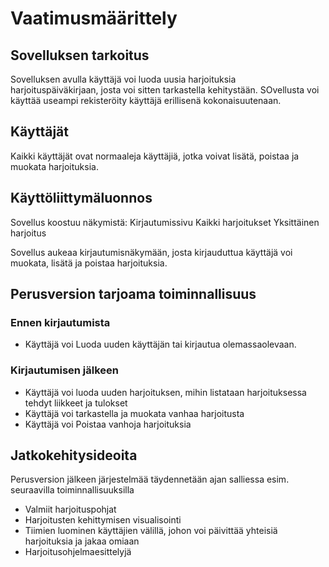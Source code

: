 # Vaatimusmäärittely

## Sovelluksen tarkoitus

Sovelluksen avulla käyttäjä voi luoda uusia harjoituksia harjoituspäiväkirjaan, josta voi sitten tarkastella kehitystään. SOvellusta voi käyttää useampi rekisteröity käyttäjä erillisenä kokonaisuutenaan.

## Käyttäjät

Kaikki käyttäjät ovat normaaleja käyttäjiä, jotka voivat lisätä, poistaa ja muokata harjoituksia.

## Käyttöliittymäluonnos

Sovellus koostuu näkymistä:
Kirjautumissivu
Kaikki harjoitukset
Yksittäinen harjoitus

Sovellus aukeaa kirjautumisnäkymään, josta kirjauduttua käyttäjä voi muokata, lisätä ja poistaa harjoituksia.

## Perusversion tarjoama toiminnallisuus

### Ennen kirjautumista

- Käyttäjä voi Luoda uuden käyttäjän tai kirjautua olemassaolevaan.

### Kirjautumisen jälkeen

- Käyttäjä voi luoda uuden harjoituksen, mihin listataan harjoituksessa tehdyt liikkeet ja tulokset
- Käyttäjä voi tarkastella ja muokata vanhaa harjoitusta
- Käyttäjä voi Poistaa vanhoja harjoituksia

## Jatkokehitysideoita

Perusversion jälkeen järjestelmää täydennetään ajan salliessa esim. seuraavilla toiminnallisuuksilla

- Valmiit harjoituspohjat
- Harjoitusten kehittymisen visualisointi
- Tiimien luominen käyttäjien välillä, johon voi päivittää yhteisiä harjoituksia ja jakaa omiaan
- Harjoitusohjelmaesittelyjä
